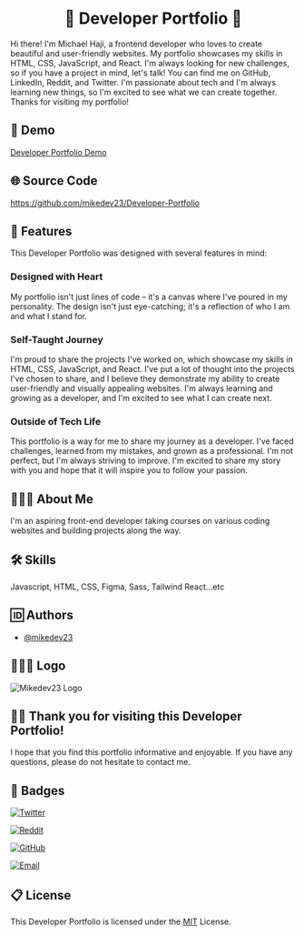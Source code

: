 <h1 align="center" id="title">📂 Developer Portfolio 📂</h1>

Hi there! I'm Michael Haji, a frontend developer who loves to create beautiful and user-friendly websites. My portfolio showcases my skills in HTML, CSS, JavaScript, and React. I'm always looking for new challenges, so if you have a project in mind, let's talk! You can find me on GitHub, LinkedIn, Reddit, and Twitter. I'm passionate about tech and I'm always learning new things, so I'm excited to see what we can create together. Thanks for visiting my portfolio!

<h2>🎦 Demo</h2>

[Developer Portfolio Demo](https://mikedev23-developer-portfolio.netlify.app/)

## 🌐 Source Code

https://github.com/mikedev23/Developer-Portfolio

## 📑 Features

This Developer Portfolio was designed with several features in mind:

### Designed with Heart

My portfolio isn't just lines of code – it's a canvas where I've poured in my personality. The design isn't just eye-catching; it's a reflection of who I am and what I stand for.

### Self-Taught Journey

I'm proud to share the projects I've worked on, which showcase my skills in HTML, CSS, JavaScript, and React. I've put a lot of thought into the projects I've chosen to share, and I believe they demonstrate my ability to create user-friendly and visually appealing websites. I'm always learning and growing as a developer, and I'm excited to see what I can create next.

### Outside of Tech Life

This portfolio is a way for me to share my journey as a developer. I've faced challenges, learned from my mistakes, and grown as a professional. I'm not perfect, but I'm always striving to improve. I'm excited to share my story with you and hope that it will inspire you to follow your passion.

## 🙋🏾‍♂️ About Me

I'm an aspiring front-end developer taking courses on various coding websites and building projects along the way.

## 🛠️ Skills

Javascript, HTML, CSS, Figma, Sass, Tailwind React...etc

## 🆔 Authors

- [@mikedev23](https://github.com/mikedev23)

## 👨🏾‍💻 Logo

![Mikedev23 Logo](https://i.redd.it/cg8wj05fmzdb1.jpg)

## 👋🏾 Thank you for visiting this Developer Portfolio!

I hope that you find this portfolio informative and enjoyable. If you have any questions, please do not hesitate to contact me.

## 🪪 Badges

[![Twitter](https://img.shields.io/badge/Twitter-mikedev23-blue?style=flat&logo=twitter)](https://twitter.com/michaelh1277)

[![Reddit](https://img.shields.io/badge/Reddit-mikedev23-gold?style=flat&logo=reddit)](https://www.reddit.com/user/mikedev23)

[![GitHub](https://img.shields.io/badge/GitHub-mikedev23-darkgreen?style=flat&logo=github)](https://github.com/mikedev23)

[![Email](https://img.shields.io/badge/Email-michaelh1277%40gmail.com-red?style=flat&logo=gmail)](mailto:michaelh1277@gmail.com)

## 📋 License

This Developer Portfolio is licensed under the [MIT](https://choosealicense.com/licenses/mit/) License.
